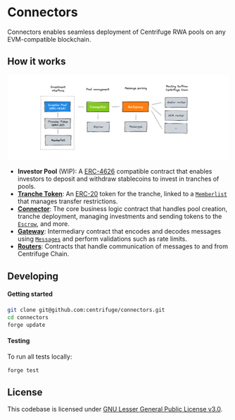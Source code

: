 # Connectors
Connectors enables seamless deployment of Centrifuge RWA pools on any EVM-compatible blockchain.

## How it works
<a href="https://github.com/centrifuge/connectors">
  <img alt="Centrifuge" src="contracts.png">
</a>

- **Investor Pool** (WIP): A [ERC-4626](https://ethereum.org/en/developers/docs/standards/tokens/erc-4626/) compatible contract that enables investors to deposit and withdraw stablecoins to invest in tranches of pools.
- [**Tranche Token**](https://github.com/centrifuge/connectors/blob/main/src/token/restricted.sol): An [ERC-20](https://ethereum.org/en/developers/docs/standards/tokens/erc-20/) token for the tranche, linked to a [`Memberlist`](https://github.com/centrifuge/connectors/blob/main/src/token/memberlist.sol) that manages transfer restrictions.
- [**Connector**](https://github.com/centrifuge/connectors/blob/main/src/Connector.sol): The core business logic contract that handles pool creation, tranche deployment, managing investments and sending tokens to the [`Escrow`](https://github.com/centrifuge/connectors/blob/main/src/Escrow.sol), and more.
- [**Gateway**](https://github.com/centrifuge/connectors/blob/main/src/routers/Gateway.sol): Intermediary contract that encodes and decodes messages using [`Messages`](https://github.com/centrifuge/connectors/blob/main/src/Messages.sol) and perform validations such as rate limits.
- [**Routers**](https://github.com/centrifuge/connectors/tree/main/src/routers): Contracts that handle communication of messages to and from Centrifuge Chain.

## Developing
#### Getting started
```sh
git clone git@github.com:centrifuge/connectors.git
cd connectors
forge update
```

#### Testing
To run all tests locally:
```sh
forge test
```

## License
This codebase is licensed under [GNU Lesser General Public License v3.0](https://github.com/centrifuge/centrifuge-chain/blob/main/LICENSE).
